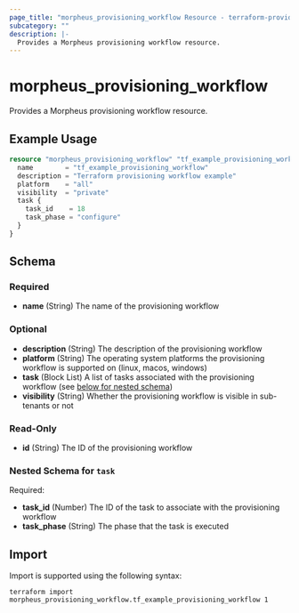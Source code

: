```yaml
---
page_title: "morpheus_provisioning_workflow Resource - terraform-provider-morpheus"
subcategory: ""
description: |-
  Provides a Morpheus provisioning workflow resource.
---
```


# morpheus_provisioning_workflow

Provides a Morpheus provisioning workflow resource.

## Example Usage

```terraform
resource "morpheus_provisioning_workflow" "tf_example_provisioning_workflow" {
  name        = "tf_example_provisioning_workflow"
  description = "Terraform provisioning workflow example"
  platform    = "all"
  visibility  = "private"
  task {
    task_id    = 18
    task_phase = "configure"
  }
}
```

<!-- schema generated by tfplugindocs -->
## Schema

### Required

- **name** (String) The name of the provisioning workflow

### Optional

- **description** (String) The description of the provisioning workflow
- **platform** (String) The operating system platforms the provisioning workflow is supported on (linux, macos, windows)
- **task** (Block List) A list of tasks associated with the provisioning workflow (see [below for nested schema](#nestedblock--task))
- **visibility** (String) Whether the provisioning workflow is visible in sub-tenants or not

### Read-Only

- **id** (String) The ID of the provisioning workflow

<a id="nestedblock--task"></a>
### Nested Schema for `task`

Required:

- **task_id** (Number) The ID of the task to associate with the provisioning workflow
- **task_phase** (String) The phase that the task is executed

## Import

Import is supported using the following syntax:

```shell
terraform import morpheus_provisioning_workflow.tf_example_provisioning_workflow 1
```
